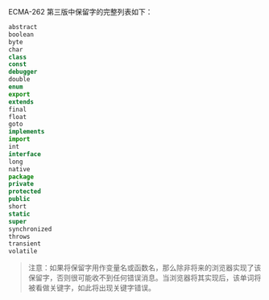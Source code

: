 ECMA-262 第三版中保留字的完整列表如下：

```js
abstract
boolean
byte
char
class
const
debugger
double
enum
export
extends
final
float
goto
implements
import
int
interface
long
native
package
private
protected
public
short
static
super
synchronized
throws
transient
volatile
```

> 注意：如果将保留字用作变量名或函数名，那么除非将来的浏览器实现了该保留字，否则很可能收不到任何错误消息。当浏览器将其实现后，该单词将被看做关键字，如此将出现关键字错误。




